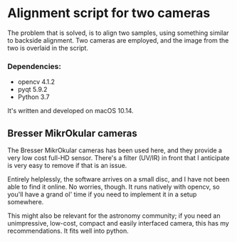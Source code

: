 # Alignment script for two cameras

The problem that is solved, is to align two samples, using something similar to backside alignment.
Two cameras are employed, and the image from the two is overlaid in the script.


### Dependencies:
 - opencv 4.1.2
 - pyqt 5.9.2
 - Python 3.7
 
It's written and developed on macOS 10.14.


## Bresser MikrOkular cameras
The Bresser MikrOkular cameras has been used here, and they provide a very low cost full-HD sensor. 
There's a filter (UV/IR) in front that I anticipate is very easy to remove if that is an issue.

Entirely helplessly, the software arrives on a small disc, and I have not been able to find it online. No worries, though. 
It runs natively with opencv, so you'll have a grand ol' time if you need to implement it in a setup somewhere.

This might also be relevant for the astronomy community; if you need an unimpressive, low-cost, compact and easily interfaced camera, this has my recommendations. It fits well into python.

